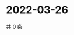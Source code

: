 # 2022-03-26

共 0 条

<!-- BEGIN WEIBO -->
<!-- 最后更新时间 Sat Mar 26 2022 18:16:09 GMT+0800 (China Standard Time) -->

<!-- END WEIBO -->

